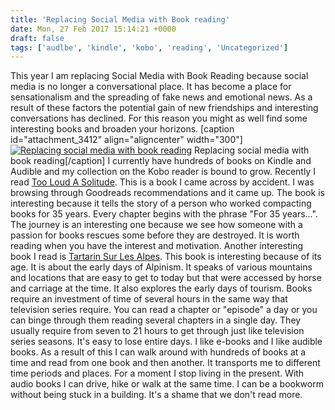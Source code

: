 ```yaml
---
title: 'Replacing Social Media with Book reading'
date: Mon, 27 Feb 2017 15:14:21 +0000
draft: false
tags: ['audlbe', 'kindle', 'kobo', 'reading', 'Uncategorized']
---
```


This year I am replacing Social Media with Book Reading because social media is no longer a conversational place. It has become a place for sensationalism and the spreading of fake news and emotional news. As a result of these factors the potential gain of new friendships and interesting conversations has declined. For this reason you might as well find some interesting books and broaden your horizons. \[caption id="attachment\_3412" align="aligncenter" width="300"\][![Replacing social media with book reading](http://www.main-vision.com/richard/blog/wp-content/uploads/2017/02/Screen-Shot-2017-02-27-at-15.59.35-300x116.png)](http://www.main-vision.com/richard/blog/wp-content/uploads/2017/02/Screen-Shot-2017-02-27-at-15.59.35.png) Replacing social media with book reading\[/caption\] I currently have hundreds of books on Kindle and Audible and my collection on the Kobo reader is bound to grow. Recently I read [Too Loud A Solitude](https://www.goodreads.com/book/show/10797006-too-loud-a-solitude). This is a book I came across by accident. I was browsing through Goodreads recommendations and it came up. The book is interesting because it tells the story of a person who worked compacting books for 35 years. Every chapter begins with the phrase "For 35 years...". The journey is an interesting one because we see how someone with a passion for books rescues some before they are destroyed. It is worth reading when you have the interest and motivation. Another interesting book I read is [Tartarin Sur Les Alpes](https://www.goodreads.com/book/show/3695544-tartarin-sur-les-alpes). This book is interesting because of its age. It is about the early days of Alpinism. It speaks of various mountains and locations that are easy to get to today but that were accessed by horse and carriage at the time. It also explores the early days of tourism. Books require an investment of time of several hours in the same way that television series require. You can read a chapter or "episode" a day or you can binge through them reading several chapters in a single day. They usually require from seven to 21 hours to get through just like television series seasons. It's easy to lose entire days. I like e-books and I like audible books. As a result of this I can walk around with hundreds of books at a time and read from one book and then another. It transports me to different time periods and places. For a moment I stop living in the present. With audio books I can drive, hike or walk at the same time. I can be a bookworm without being stuck in a building. It's a shame that we don't read more.